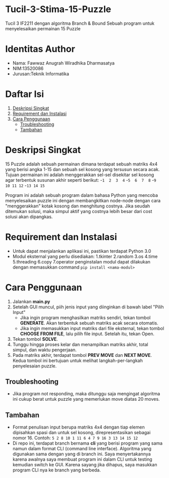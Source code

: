 # Tucil-3-Stima-15-Puzzle
Tucil 3 IF2211 dengan algoritma Branch &amp; Bound
Sebuah program untuk menyelesaikan permainan 15 Puzzle

# Identitas Author
- Nama: Fawwaz Anugrah Wiradhika Dharmasatya
- NIM:13520086
- Jurusan:Teknik Informatika

# Daftar Isi
1. [Deskripsi Singkat](#deskripsi-singkat)
2. [Requirement dan Instalasi](#requirement-dan-instalasi)
3. [Cara Penggunaan](#cara-penggunaan)
   - [Troubleshooting](#troubleshooting)
   - [Tambahan](#tambahan)

# Deskripsi Singkat
15 Puzzle adalah sebuah permainan dimana terdapat sebuah matriks 4x4 yang berisi angka 1-15 dan sebuah sel kosong yang tersusun secara acak. Tujuan permainan ini adalah menggerakkan sel-sel disekitar sel kosong agar terbentuk susunan akhir seperti berikut:
-`1  2  3  4`
-`5  6  7  8`
-`9  10 11 12`
-`13 14 15   `

Program ini adalah sebuah program dalam bahasa Python yang mencoba menyelesaikan puzzle ini dengan membangkitkan node-node dengan cara "menggerakkan" kotak kosong dan menghitung costnya. Jika seudah ditemukan solusi, maka simpul aktif yang costnya lebih besar dari cost solusi akan dipangkas.

# Requirement dan Instalasi
- Untuk dapat menjalankan aplikasi ini, pastikan terdapat Python 3.0
- Modul eksternal yang perlu disediakan:
  1.tkinter
  2.random
  3.os
  4.time
  5.threading
  6.copy
  7.operator
  penginstalan  modul dapat dilakukan dengan memasukkan command `pip install <nama-modul>`

# Cara Penggunaan
 1. Jalankan **main.py**
 2. Setelah GUI muncul, piih jenis input yang diinginkan di bawah label "Pilih Input"
    - Jika ingin program menghasilkan matriks sendiri, tekan tombol **GENERATE**. Akan terbentuk sebuah matriks acak secara otomatis.
    - Jika ingin memasukkan input matriks dari file eksternal, tekan tombol **CHOOSE FROM FILE**, lalu pilih file input. Setelah itu, tekan Open.
 3. Tekan tombol **SOLVE**.
 4. Tunggu hingga proses kelar dan menampilkan matriks akhir, total simpul, dan waktu pengerjaan.
 5. Pada matriks akhir, terdapat tombol **PREV MOVE** dan **NEXT MOVE**. Kedua tombol ini bertujuan untuk melihat langkah-per-langkah penyelesaian puzzle.
 

 ## Troubleshooting
 - Jika program not responding, maka ditunggu saja mengingat algoritma ini cukup berat untuk puzzle yang memerlukan move diatas 20 moves.
 ## Tambahan
 - Format penulisan input berupa matriks 4x4 dengan tiap elemen dipisahkan spasi dan untuk sel kosong, direpresentasikan sebagai nomor 16. Contoh:
`
5 2 8 10
1 11 6 4
7 9 16 3
13 14 15 12
`
 - Di repo ini, terdapat branch bernama **cli** yang berisi program yang sama namun dalam format CLI (command line interface). Algoritma yang digunakan sama dengan yang di branch ini. Saya menyertakannya karena awalnya saya membuat program ini dalam CLI untuk testing kemudian switch ke GUI. Karena sayang jika dihapus, saya masukkan program CLI nya ke branch yang berbeda.

